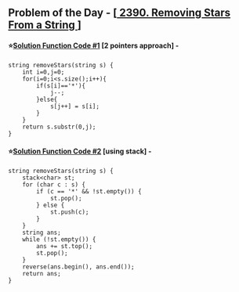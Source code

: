 ## Problem of the Day - [<a href="https://leetcode.com/problems/removing-stars-from-a-string/description/"> 2390. Removing Stars From a String </a>]


#### ⭐<ins>Solution Function Code #1</ins> [2 pointers approach] -

    string removeStars(string s) {
        int i=0,j=0;
        for(i=0;i<s.size();i++){
            if(s[i]=='*'){
                j--;
            }else{
                s[j++] = s[i];
            }
        }
        return s.substr(0,j);
    }

#### ⭐<ins>Solution Function Code #2</ins> [using stack] -

    string removeStars(string s) {
        stack<char> st;
        for (char c : s) {
            if (c == '*' && !st.empty()) {
                st.pop();
            } else {
                st.push(c);
            }
        }
        string ans;
        while (!st.empty()) {
            ans += st.top();
            st.pop();
        }
        reverse(ans.begin(), ans.end());
        return ans;
    }

